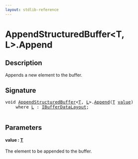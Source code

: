 ```yaml
---
layout: stdlib-reference
---
```


# AppendStructuredBuffer\<T, L\>\.Append

## Description

Appends a new element to the buffer.



## Signature 

<pre>
<span class="code_keyword">void</span> <a href="../types/appendstructuredbuffer-06g/index.html" class="code_type">AppendStructuredBuffer</a>&lt;<a href="../types/appendstructuredbuffer-06g/index.html#typeparam-T" class="code_type">T</a>, <a href="../types/appendstructuredbuffer-06g/index.html#typeparam-L" class="code_type">L</a>&gt;.<a href="append-0.html">Append</a>(<a href="../types/appendstructuredbuffer-06g/index.html#typeparam-T" class="code_type">T</a> <a href="append-0.html#decl-value" class="code_param">value</a>)
    <span class='code_keyword'>where</span> <a href="../types/appendstructuredbuffer-06g/index.html#typeparam-L" class="code_type">L</a> : <a href="../interfaces/ibufferdatalayout-017b/index.html" class="code_type">IBufferDataLayout</a>;

</pre>

## Parameters

####  <a id="decl-value"></a>value  : [T](../types/appendstructuredbuffer-06g/index.html#typeparam-T)
The element to be appended to the buffer.



